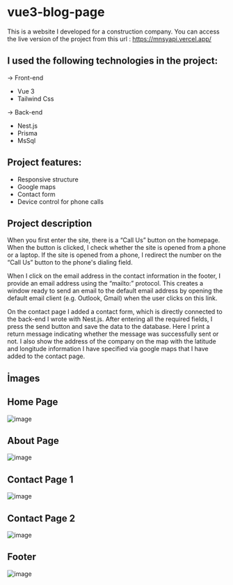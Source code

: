 # vue3-blog-page

This is a website I developed for a construction company. You can access the live version of the project from this url : https://mnsyapi.vercel.app/

## I used the following technologies in the project:

-> Front-end
  - Vue 3
  - Tailwind Css
    
-> Back-end
  - Nest.js
  - Prisma
  - MsSql

## Project features:

 - Responsive structure
 - Google maps
 - Contact form
 - Device control for phone calls

## Project description

When you first enter the site, there is a “Call Us” button on the homepage. When the button is clicked, I check whether the site is opened from a phone or a laptop. If the site is opened from a phone, I redirect the number on the “Call Us” button to the phone's dialing field.

When I click on the email address in the contact information in the footer, I provide an email address using the “mailto:” protocol. This creates a window ready to send an email to the default email address by opening the default email client (e.g. Outlook, Gmail) when the user clicks on this link. 

On the contact page I added a contact form, which is directly connected to the back-end I wrote with Nest.js.  After entering all the required fields, I press the send button and save the data to the database. Here I print a return message indicating whether the message was successfully sent or not. I also show the address of the company on the map with the latitude and longitude information I have specified via google maps that I have added to the contact page.

## İmages
## Home Page
![image](https://github.com/user-attachments/assets/2694f0fd-3b8e-4d19-bb44-f05972c12cda)

## About Page
![image](https://github.com/user-attachments/assets/2ab3fedc-fbac-49b7-9f76-4158b39c277f)

## Contact Page 1
![image](https://github.com/user-attachments/assets/d7c02da7-0431-434e-b351-fe246fa62f87)

## Contact Page 2
![image](https://github.com/user-attachments/assets/30c029e9-ba19-4a73-9a31-62a9b000a064)

## Footer
![image](https://github.com/user-attachments/assets/dbc09ff2-6079-4e57-bc6a-1456ea196334)




